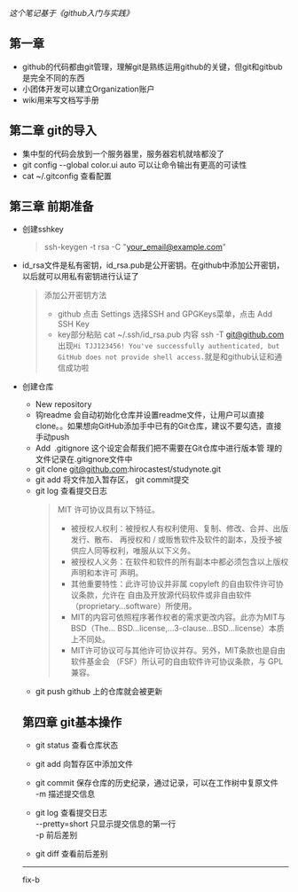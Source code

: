 *这个笔记基于《github入门与实践》*
## 第一章
- github的代码都由git管理，理解git是熟练运用github的关键，但git和gitbub是完全不同的东西
- 小团体开发可以建立Organization账户
- wiki用来写文档写手册

## 第二章 git的导入
- 集中型的代码会放到一个服务器里，服务器宕机就啥都没了
- git config --global color.ui auto 可以让命令输出有更高的可读性
- cat ~/.gitconfig 查看配置

## 第三章 前期准备
- 创建sshkey
    > ssh-keygen -t rsa -C "your_email@example.com"
- id_rsa文件是私有密钥，id_rsa.pub是公开密钥。在github中添加公开密钥，以后就可以用私有密钥进行认证了
    > 添加公开密钥方法 
    > - github 点击 Settings 选择SSH and GPGKeys菜单，点击 Add SSH Key
    > - key部分粘贴 cat ~/.ssh/id_rsa.pub 内容
    > ssh -T git@github.com 出现`Hi TJJ123456! You've successfully authenticated, but GitHub does not provide shell access.`就是和github认证和通信成功啦
- 创建仓库
    - New repository 
    - 钩readme 会自动初始化仓库并设置readme文件，让用户可以直接clone。。如果想向GitHub添加手中已有的Git仓库，建议不要勾选，直接手动push
    - Add .gitignore 这个设定会帮我们把不需要在Git仓库中进行版本管 理的文件记录在.gitignore文件中
    -  git clone git@github.com:hirocastest/studynote.git 
    - git add 将文件加入暂存区， git commit提交
    - git log 查看提交日志
        > MIT 许可协议具有以下特征。
        > - 被授权人权利：被授权人有权利使用、复制、修改、合并、出版发行、散布、 再授权和 / 或贩售软件及软件的副本，及授予被供应人同等权利，唯服从以下义务。 
        > - 被授权人义务：在软件和软件的所有副本中都必须包含以上版权声明和本许可 声明。 
        > - 其他重要特性：此许可协议并非属 copyleft 的自由软件许可协议条款，允许在 自由及开放源代码软件或非自由软件（proprietary…software）所使用。
        > - MIT的内容可依照程序著作权者的需求更改内容。此亦为MIT与BSD（The… BSD…license,…3-clause…BSD…license）本质上不同处。 
        > - MIT许可协议可与其他许可协议并存。另外，MIT条款也是自由软件基金会 （FSF）所认可的自由软件许可协议条款，与 GPL 兼容。 
    - git push github 上的仓库就会被更新

    ## 第四章 git基本操作
    - git status 查看仓库状态
    - git add 向暂存区中添加文件
    - git commit 保存仓库的历史纪录，通过记录，可以在工作树中复原文件 <br>
    -m 描述提交信息
    - git log 查看提交日志 <br>
    --pretty=short 只显示提交信息的第一行 <br>
    -p 前后差别

    - git diff 查看前后差别
    

    ------------------
    fix-b
